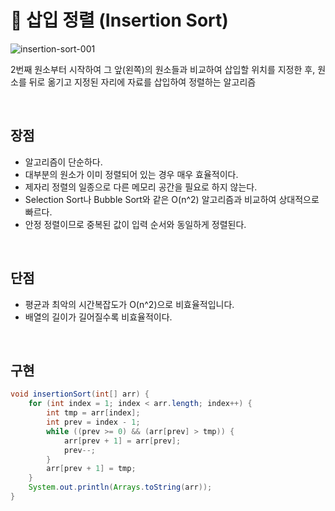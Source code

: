 # 📍 삽입 정렬 (Insertion Sort)

![insertion-sort-001](https://user-images.githubusercontent.com/78673570/187065102-5c476e81-cb50-4f0c-8e78-bcb8c0062c9a.gif)

2번째 원소부터 시작하여 그 앞(왼쪽)의 원소들과 비교하여 삽입할 위치를 지정한 후, 원소를 뒤로 옮기고 지정된 자리에 자료를 삽입하여 정렬하는 알고리즘

<br>

## 장점

- 알고리즘이 단순하다.
- 대부분의 원소가 이미 정렬되어 있는 경우 매우 효율적이다.
- 제자리 정렬의 일종으로 다른 메모리 공간을 필요로 하지 않는다.
- Selection Sort나 Bubble Sort와 같은 O(n^2) 알고리즘과 비교하여 상대적으로 빠르다.
- 안정 정렬이므로 중복된 값이 입력 순서와 동일하게 정렬된다.

<br>

## 단점

- 평균과 최악의 시간복잡도가 O(n^2)으로 비효율적입니다.
- 배열의 길이가 길어질수록 비효율적이다.

<br>

## 구현

```java
void insertionSort(int[] arr) {
    for (int index = 1; index < arr.length; index++) {
        int tmp = arr[index];
        int prev = index - 1;
        while ((prev >= 0) && (arr[prev] > tmp)) {
            arr[prev + 1] = arr[prev];
            prev--;
        }
        arr[prev + 1] = tmp;  
    }
    System.out.println(Arrays.toString(arr));
}
```
